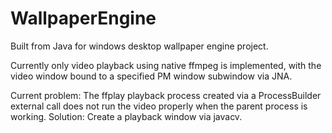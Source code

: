 # WallpaperEngine
Built from Java for windows desktop wallpaper engine project.


Currently only video playback using native ffmpeg is implemented, with the video window bound to a specified PM window subwindow via JNA.

Current problem: The ffplay playback process created via a ProcessBuilder external call does not run the video properly when the parent process is working.
Solution: Create a playback window via javacv.
